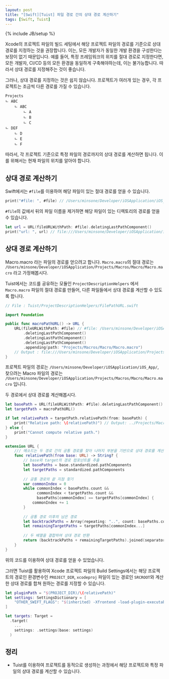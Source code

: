 ```yaml
---
layout: post
title: "[Swift][Tuist] 파일 경로 간의 상대 경로 계산하기"
tags: [Swift, Tuist]
---
```

{% include JB/setup %}

Xcode의 프로젝트 파일의 빌드 세팅에서 해당 프로젝트 파일의 경로를 기준으로 상대 경로를 지정하는 것을 권장합니다. 이는, 모든 개발자가 동일한 개발 환경을 구성한다는 보장이 없기 때문입니다. 예를 들어, 특정 프레임워크의 위치를 절대 경로로 지정한다면, 모든 개발자, CI/CD 등의 모든 환경을 동일하게 구축해야하는데, 이는 불가능합니다. 따라서 상대 경로를 지정해주는 것이 좋습니다.

그러나, 상대 경로를 지정하는 것은 쉽지 않습니다. 프로젝트가 여러개 있는 경우, 각 프로젝트는 조금씩 다른 경로를 가질 수 있습니다.

```
Projects
ㄴ ABC
    ㄴ ABC
        ㄴ A
        ㄴ B
        ㄴ C
ㄴ DEF
    ㄴ D
    ㄴ E
    ㄴ F
```

따라서, 각 프로젝트 기준으로 특정 파일의 경로까지의 상대 경로를 계산하면 됩니다. 이를 위해서는 현재 파일의 위치를 알아야 합니다.

## 상대 경로 계산하기 

Swift에서는 `#file`를 이용하여 해당 파일이 있는 절대 경로를 얻을 수 있습니다.

```swift
print("#file: ", #file) // /Users/minsone/Developer/iOSApplication/iOS_App/Project.swift
```

`#file`의 값에서 뒤의 파일 이름을 제거하면 해당 파일이 있는 디렉토리의 경로를 얻을 수 있습니다.

```swift
let url = URL(fileURLWithPath: #file).deletingLastPathComponent()
print("url: ", url) // file:///Users/minsone/Developer/iOSApplication/iOS_App/
```

## 상대 경로 계산하기

Macro.macro 라는 파일의 경로를 얻으려고 합니다. `Macro.macro`의 절대 경로는 `/Users/minsone/Developer/iOSApplication/Projects/Macros/Macro/Macro.macro` 라고 가정해봅시다.

Tuist에서는 코드를 공유하는 모듈인 `ProjectDescriptionHelpers` 에서 `Macro.macro` 파일의 절대 경로를 만들어, 다른 파일들에서 상대 경로를 계산할 수 있도록 합니다.

```swift
// File : Tuist/ProjectDescriptionHelpers/FilePathURL.swift

import Foundation

public func macroPathURL() -> URL {
    URL(fileURLWithPath: #file) // #file: /Users/minsone/Developer/iOSApplication/Tuist/ProjectDescriptionHelpers/FilePath.swift
        .deletingLastPathComponent()
        .deletingLastPathComponent()
        .deletingLastPathComponent()
        .appending(path: "Projects/Macros/Macro/Macro.macro")
    // Output : file:///Users/minsone/Developer/iOSApplication/Projects/Macros/Macro/Macro.macro
}
```

프로젝트 파일의 경로는 `/Users/minsone/Developer/iOSApplication/iOS_App/`, 찾으려는 Macro 파일의 경로는 `/Users/minsone/Developer/iOSApplication/Projects/Macros/Macro/Macro.macro` 입니다.

두 경로에서 상대 경로를 계산해봅시다.

```swift
let basePath = URL(fileURLWithPath: #file).deletingLastPathComponent()
let targetPath = macroPathURL()

if let relativePath = targetPath.relativePath(from: basePath) {
    print("Relative path: \(relativePath)") // Output: ../Projects/Macros/Macro/Macro.macro
} else {
    print("Cannot compute relative path.")
}

extension URL {
    /// 메소드는 두 경로 간의 공통 경로를 찾아 나머지 부분을 기반으로 상대 경로를 계산
    func relativePath(from base: URL) -> String? {
        // base와 target의 경로 컴포넌트를 추출
        let basePaths = base.standardized.pathComponents
        let targetPaths = standardized.pathComponents
        
        // 공통 경로의 끝 지점 찾기
        var commonIndex = 0
        while commonIndex < basePaths.count &&
              commonIndex < targetPaths.count &&
              basePaths[commonIndex] == targetPaths[commonIndex] {
            commonIndex += 1
        }
        
        // 공통 경로 이후의 남은 경로
        let backtrackPaths = Array(repeating: "..", count: basePaths.count - commonIndex)
        let remainingTargetPaths = targetPaths[commonIndex...]
        
        // 두 배열을 결합하여 상대 경로 반환
        return (backtrackPaths + remainingTargetPaths).joined(separator: "/")
    }
}
```

위의 코드를 이용하여 상대 경로를 얻을 수 있었습니다. 

그러면 Tuist를 활용하여 Xcode 프로젝트 파일의 Build Settings에서는 해당 프로젝트의 경로인 환경변수인 `PROJECT_DIR`, `xcodeproj` 파일이 있는 경로인 `SRCROOT`와 계산한 상대 경로를 합쳐 원하는 경로를 지정할 수 있습니다.

```swift
let pluginPath = "$(PROJECT_DIR)/\(relativePath)"
let settings: SettingsDictionary = [
    "OTHER_SWIFT_FLAGS": "$(inherited) -Xfrontend -load-plugin-executable \(pluginPath)#MacroPlugin"
]

let targets: Target = 
  .target(
    ...
    settings: .settings(base: settings)
  )

```

## 정리

* Tuist를 이용하여 프로젝트를 동적으로 생성하는 과정에서 해당 프로젝트와 특정 파일의 상대 경로를 계산할 수 있습니다.